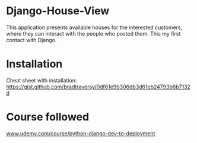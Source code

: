 # Django-House-View

This application presents available houses for the interested customers, where they can interact with the people who posted them.
This my first contact with Django. 

# Installation 
Cheat sheet with installation: https://gist.github.com/bradtraversy/0df61e9b306db3d61eb24793b6b7132d

# Course followed
www.udemy.com/course/python-django-dev-to-deployment